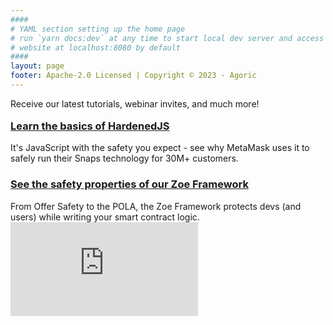 ```yaml
---
####
# YAML section setting up the home page
# run `yarn docs:dev` at any time to start local dev server and access
# website at localhost:8080 by default
####
layout: page
footer: Apache-2.0 Licensed | Copyright © 2023 - Agoric
---
```


<div class="page">
  <div class="home-banner">
    Receive our latest tutorials, webinar invites, and much more! <a href="https://agoric.com/dev-newsletter" style="color: white;text-decoration: underline;">Join our newsletter</a>
  </div>

  <div class="home-section">
    <HomeButtonHeader
      title="Agoric documentation"
      text="The Agoric platform makes it possible to write safer smart contracts with your JavaScript skill set."
    />
    <HomeButtonRow
      title1="What's Agoric"
      text1="Learn about Agoric and its JavaScript platform"
      link1="https://www.agoric.com"
      title2="Getting Started"
      text2="Set up your environment and start building apps"
      link2="/guides/getting-started/"
      title3="Contract Framework"
      text3="See the safety properties of our Zoe Framework"
      link3="/guides/zoe/"
      title4="Token Protocol"
      text4="Understand the ins and outs of Agoric's Electronic Rights Transfer Protocol (ERTP)"
      link4="/guides/ertp/"
      title5="Samples"
      text5="Look through our smart contract and dapp examples"
      link5="/guides/zoe/contracts/"
      title6="Bounties"
      text6="A rotating list of incentivized bounties to grow our platform"
      link6="https://components.agoric.com/bounties/open-bounties"
      />
  </div>

  <div class="home-section">
    <HomeButtonHeader
      title="Blockchain resources"
      text="The tools your need to get the job done."
    />
    <HomeButtonRow
      title1="Block Explorer"
      text1="View transactions across the Agoric chain"
      link1="https://bigdipper.live/agoric"
      title2="Keplr Wallet"
      text2="Sign transactions with the most popular wallet in Cosmos"
      link2="https://www.keplr.app/download"
      title3="Component Library"
      text3="Pre-built smart contracts for DeFi, NFTs, and cross-chain!"
      link3="https://components.agoric.com/"
      title4="Cosmos SDK"
      text4="Our battle-tested consensus mechanism"
      link4="https://docs.cosmos.network/"
      title5="IBC"
      text5="The protocol ensuring Agoric is interoperable with 60+ chains"
      link5="https://ibc.cosmos.network/main"
      title6="Integrations"
      text6="Browse through our catalogue of integrations"
      link6="/guides/integration/chain-integration"
      />
    </div>

  <div class="home-section">
    <HomeButtonHeader
        title="Ready to learn more?"
        text="Once you've completed the Getting Started, here are a few next steps."
      />
    <h3 style="margin-top: 0em;">
      <a href="/guides/js-programming/hardened-js">Learn the basics of HardenedJS</a>
    </h3>
    It's JavaScript with the safety you expect - see why MetaMask uses it to safely run their Snaps technology for 30M+ customers.
    <h3>
      <a href="/guides/zoe/">See the safety properties of our Zoe Framework</a>
    </h3>
    From Offer Safety to the POLA, the Zoe Framework protects devs (and users) while writing your smart contract logic.
  </div>

  <div class="home-section">
    <HomeButtonHeader
        title="Videos"
        text="Check out our primer on writing programmable smart contracts in JavaScript!"
      />
    <div>
  <iframe class="youtube-embed" src="https://www.youtube-nocookie.com/embed/Em32hztid_k?si=3bfO6P4vEWV-qoKd&amp;controls=0" title="YouTube video player" frameborder="0" allow="accelerometer; autoplay; clipboard-write; encrypted-media; gyroscope; picture-in-picture; web-share" allowfullscreen></iframe>
    </div>
  </div>

  <div class="home-section">
    <HomeButtonHeader
        title="Connect with us"
        text=""
      />
    <HomeButtonRow
      title1="Office Hours"
      text1="Workshop ideas with our engineers every Wednesday!"
      link1="https://agoric.com/office-hours"
      title2="Discord"
      text2="Meet our developer community and make friend <3"
      link2="https://agoric.com/discord"
      title3="Twitter"
      text3="Catch up on all things Agoric product, events, and more"
      link3="https://twitter.com/agoric"
    />
  </div>
</div>
